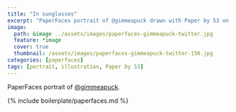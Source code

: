 ```yaml
---
title: "In sunglasses"
excerpt: "PaperFaces portrait of @gimmeapuck drawn with Paper by 53 on an iPad."
image: 
  path: &image ../assets/images/paperfaces-gimmeapuck-twitter.jpg 
  feature: *image
  cover: true
  thumbnail: /assets/images/paperfaces-gimmeapuck-twitter-150.jpg
categories: [paperfaces]
tags: [portrait, illustration, Paper by 53]
---
```


PaperFaces portrait of [@gimmeapuck](https://twitter.com/gimmeapuck).

{% include boilerplate/paperfaces.md %}
